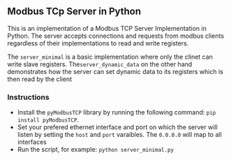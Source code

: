 ## Modbus TCp Server in Python
This is an implementation of a Modbus TCP Server Implementation in Python. The server accepts connections and requests from modbus clients regardless of their implementations to read and write registers.

The ```server_minimal``` is a basic implementation where only the clinet can write slave registers. The```server_dynamic_data``` on the other hand demonstrates how the server can set dynamic data to its registers which is then read by the client

### Instructions
- Install the ```pyModbusTCP``` library by running the following command: ```pip install pyModbusTCP```. 
- Set your prefered ethernet interface and port on which the server will listen by setting the ```host``` and ```port``` varaibles. The ```0.0.0.0``` will map to all interfaces
- Run the script, for example: ```python server_minimal.py```
